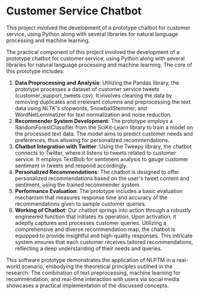 # Customer Service Chatbot
This project involved the development of a prototype chatbot for customer service, using Python along with several libraries for natural language processing and machine learning.

The practical component of this project involved the development of a prototype chatbot for customer service, using Python along with several libraries for natural language processing and machine learning. The core of this prototype includes:

1. **Data Preprocessing and Analysis**: Utilizing the Pandas library, the prototype processes a dataset of customer service tweets (customer_support_tweets.csv). It involves cleaning the data by removing duplicates and irrelevant columns and preprocessing the text data using NLTK's stopwords, SnowballStemmer, and WordNetLemmatizer for text normalization and noise reduction.
2. **Recommender System Development**: The prototype employs a RandomForestClassifier from the SciKit-Learn library to train a model on the processed text data. The model aims to predict customer needs and preferences, thus allowing for personalized recommendations.
3. **Chatbot Integration with Twitter**: Using the Tweepy library, the chatbot connects to Twitter, where it listens to tweets related to customer service. It employs TextBlob for sentiment analysis to gauge customer sentiment in tweets and respond accordingly.
4. **Personalized Recommendations**: The chatbot is designed to offer personalized recommendations based on the user's tweet content and sentiment, using the trained recommender system.
5. **Performance Evaluation**: The prototype includes a basic evaluation mechanism that measures response time and accuracy of the recommendations given to sample customer queries.
6. **Working of Chatbot**: Our chatbot springs into action through a robustly engineered function that initiates its operation. Upon activation, it adeptly captures and processes customer queries. Utilizing a comprehensive and diverse recommendation map, the chatbot is equipped to provide insightful and high-quality responses. This intricate system ensures that each customer receives tailored recommendations, reflecting a deep understanding of their needs and queries.

This software prototype demonstrates the application of NLPTM in a real-world scenario, embodying the theoretical principles outlined in the research. The combination of text preprocessing, machine learning for recommendation, and real-time interaction with users via social media showcases a practical implementation of the discussed concepts. 
